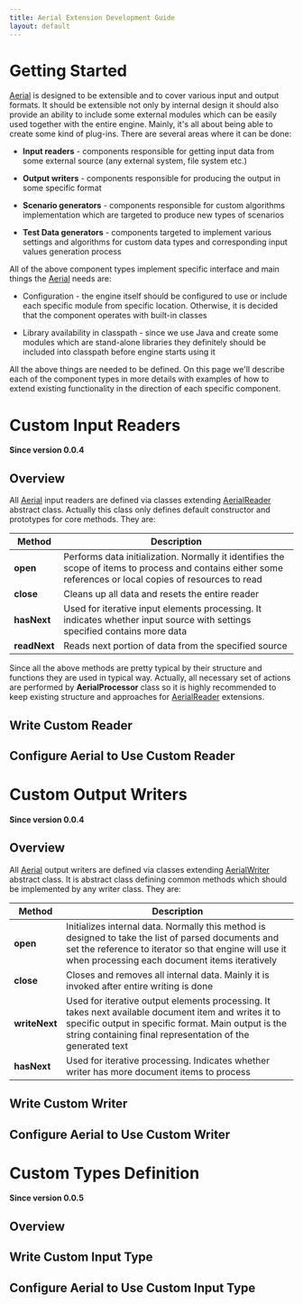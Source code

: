 ```yaml
---
title: Aerial Extension Development Guide
layout: default
---
```


# Getting Started

[Aerial](/aerial) is designed to be extensible and to cover various input and output formats. It should be extensible not only by internal design it should also provide an ability to include some external modules which can be easily used together with the entire engine. Mainly, it's all about being able to create some kind of plug-ins. There are several areas where it can be done:

* **Input readers** - components responsible for getting input data from some external source (any external system, file system etc.)

* **Output writers** - components responsible for producing the output in some specific format

* **Scenario generators** - components responsible for custom algorithms implementation which are targeted to produce new types of scenarios

* **Test Data generators** - components targeted to implement various settings and algorithms for custom data types and corresponding input values generation process

All of the above component types implement specific interface and main things the [Aerial](/aerial) needs are:

* Configuration - the engine itself should be configured to use or include each specific module from specific location. Otherwise, it is decided that the component operates with built-in classes

* Library availability in classpath - since we use Java and create some modules which are stand-alone libraries they definitely should be included into classpath before engine starts using it

All the above things are needed to be defined. On this page we'll describe each of the component types in more details with examples of how to extend existing functionality in the direction of each specific component.

# Custom Input Readers

**Since version 0.0.4**

## Overview

All [Aerial](/aerial) input readers are defined via classes extending [AerialReader](https://github.com/mkolisnyk/aerial/blob/master/src/main/java/com/github/mkolisnyk/aerial/AerialReader.java) abstract class. Actually this class only defines default constructor and prototypes for core methods. They are:

| Method | Description |
| ------ | ----------- |
| **open** | Performs data initialization. Normally it identifies the scope of items to process and contains either some references or local copies of resources to read |
| **close** | Cleans up all data and resets the entire reader |
| **hasNext** | Used for iterative input elements processing. It indicates whether input source with settings specified contains more data |
| **readNext** | Reads next portion of data from the specified source |

Since all the above methods are pretty typical by their structure and functions they are used in typical way. Actually, all necessary set of actions are performed by **AerialProcessor** class so it is highly recommended to keep existing structure and approaches for [AerialReader](https://github.com/mkolisnyk/aerial/blob/master/src/main/java/com/github/mkolisnyk/aerial/AerialReader.java) extensions.

## Write Custom Reader

## Configure Aerial to Use Custom Reader

# Custom Output Writers

**Since version 0.0.4**

## Overview

All [Aerial](/aerial) output writers are defined via classes extending [AerialWriter](https://github.com/mkolisnyk/aerial/blob/master/src/main/java/com/github/mkolisnyk/aerial/AerialWriter.java) abstract class. It is abstract class defining common methods which should be implemented by any writer class. They are:

| Method | Description |
| ------ | ----------- |
| **open** | Initializes internal data. Normally this method is designed to take the list of parsed documents and set the reference to iterator so that engine will use it when processing each document items iteratively |
| **close** | Closes and removes all internal data. Mainly it is invoked after entire writing is done |
| **writeNext** | Used for iterative output elements processing. It takes next available document item and writes it to specific output in specific format. Main output is the string containing final representation of the generated text |
| **hasNext** | Used for iterative processing. Indicates whether writer has more document items to process |


## Write Custom Writer

## Configure Aerial to Use Custom Writer

# Custom Types Definition

**Since version 0.0.5**

## Overview

## Write Custom Input Type

## Configure Aerial to Use Custom Input Type
